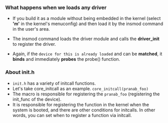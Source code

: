 ### What happens when we loads any driver
- If you build it as a module without being embedded in the kernel (select **'m'** in the kernel's menuconfig) 
and then load it by the insmod command in the user's area. 

- The insmod command loads the driver module and calls the **driver_init** to register the driver. 

- Again, if the `device for this is already loaded` and can be **matched**, it **binds** and immediately **probes** the probe() function.


### About init.h 
- `init.h` has a variety of initcall functions.
- Let's take core_initcall as an example. `core_initcall(pranab_foo) `
- The macro is responsible for registering the `pranab_foo` (registering the init_func of the device).
- It is responsible for registering the function in the kernel when the system is booted, and there are other conditions for initcalls. In other words, you can set when to register a function via initcall.
